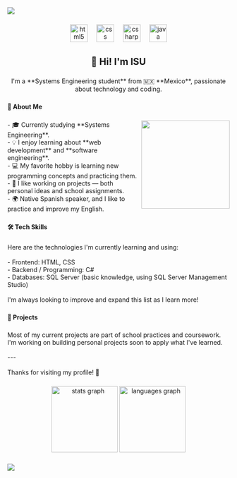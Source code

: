 <div>
  <img style="100%" src="https://capsule-render.vercel.app/api?type=waving&height=100&section=header&reversal=false&fontSize=70&fontColor=FFFFFF&fontAlign=50&fontAlignY=50&stroke=-&descSize=20&descAlign=50&descAlignY=50&color=gradient"  />
</div>

###

<div align="center">
  <img src="https://cdn.jsdelivr.net/gh/devicons/devicon/icons/html5/html5-plain-wordmark.svg" height="40" alt="html5 logo"  />
  <img width="12" />
  <img src="https://cdn.jsdelivr.net/gh/devicons/devicon/icons/css3/css3-plain-wordmark.svg" height="40" alt="css logo"  />
  <img width="12" />
  <img src="https://cdn.jsdelivr.net/gh/devicons/devicon/icons/csharp/csharp-line.svg" height="40" alt="csharp logo"  />
  <img width="12" />
  <img src="https://cdn.jsdelivr.net/gh/devicons/devicon/icons/java/java-original.svg" height="40" alt="java logo"  />
</div>

###

<h2 align="center"> 👋 Hi! I'm ISU</h2>

###

<p align="center">I'm a **Systems Engineering student** from 🇲🇽 **Mexico**, passionate about technology and coding.</p>

###

<h4 align="left"> 🚀 About Me</h4>

###

<img align="right" height="200" src="https://i.imgflip.com/65efzo.gif"  />

###

<p align="left">- 🎓 Currently studying **Systems Engineering**.<br>- 💡 I enjoy learning about **web development** and **software engineering**.<br>- 💻 My favorite hobby is learning new programming concepts and practicing them.<br>- 🤝 I like working on projects — both personal ideas and school assignments.<br>- 🌍 Native Spanish speaker, and I like to practice and improve my English.</p>

###

<h4 align="left"> 🛠️ Tech Skills</h4>

###

<p align="left">Here are the technologies I'm currently learning and using:<br><br>- Frontend: HTML, CSS<br>- Backend / Programming: C#<br>- Databases: SQL Server (basic knowledge, using SQL Server Management Studio)<br><br>I'm always looking to improve and expand this list as I learn more!</p>

###

<h4 align="left"> 📘 Projects</h4>

###

<p align="left">Most of my current projects are part of school practices and coursework. I'm working on building personal projects soon to apply what I've learned.<br><br>---<br><br>Thanks for visiting my profile! 🚀</p>

###

<div align="center">
  <img src="https://github-readme-stats.vercel.app/api?username=Isu-682&hide_title=false&hide_rank=false&show_icons=true&include_all_commits=true&count_private=true&disable_animations=false&theme=dracula&locale=en&hide_border=true&order=1" height="150" alt="stats graph"  />
  <img src="https://github-readme-stats.vercel.app/api/top-langs?username=Isu-682&locale=en&hide_title=false&layout=compact&card_width=320&langs_count=5&theme=dracula&hide_border=true&order=2" height="150" alt="languages graph"  />
</div>

###

<div>
  <img style="100%" src="https://capsule-render.vercel.app/api?type=waving&height=100&section=footer&reversal=false&fontSize=70&fontColor=FFFFFF&fontAlign=50&fontAlignY=50&rotate=0&stroke=-&descSize=20&descAlign=50&descAlignY=50&color=gradient"  />
</div>

###
